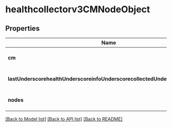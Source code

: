 # healthcollectorv3CMNodeObject

## Properties
Name | Type | Description | Notes
------------ | ------------- | ------------- | -------------
**cm** | **string** |  | [optional] [default to null]
**lastUnderscorehealthUnderscoreinfoUnderscorecollectedUnderscoretimestamp** | **string** |  | [optional] [default to null]
**nodes** | [**array[Healthcollectorv3ManagedUnitObject]**](Healthcollectorv3ManagedUnitObject.md) |  | [optional] [default to null]

[[Back to Model list]](../README.md#documentation-for-models) [[Back to API list]](../README.md#documentation-for-api-endpoints) [[Back to README]](../README.md)


